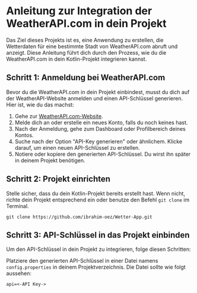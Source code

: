 # Anleitung zur Integration der WeatherAPI.com in dein Projekt

Das Ziel dieses Projekts ist es, eine Anwendung zu erstellen, die Wetterdaten für eine bestimmte Stadt von WeatherAPI.com abruft und anzeigt. Diese Anleitung führt dich durch den Prozess, wie du die WeatherAPI.com in dein Kotlin-Projekt integrieren kannst.

## Schritt 1: Anmeldung bei WeatherAPI.com

Bevor du die WeatherAPI.com in dein Projekt einbindest, musst du dich auf der WeatherAPI-Website anmelden und einen API-Schlüssel generieren. Hier ist, wie du das machst:

1. Gehe zur [WeatherAPI.com-Website](https://www.weatherapi.com/).
2. Melde dich an oder erstelle ein neues Konto, falls du noch keines hast.
3. Nach der Anmeldung, gehe zum Dashboard oder Profilbereich deines Kontos.
4. Suche nach der Option "API-Key generieren" oder ähnlichem. Klicke darauf, um einen neuen API-Schlüssel zu erstellen.
5. Notiere oder kopiere den generierten API-Schlüssel. Du wirst ihn später in deinem Projekt benötigen.

## Schritt 2: Projekt einrichten

Stelle sicher, dass du dein Kotlin-Projekt bereits erstellt hast. Wenn nicht, richte dein Projekt entsprechend ein
oder benutze den Befehl `git clone` im Terminal.

```git clone
git clone https://github.com/ibrahim-oez/Wetter-App.git
```

## Schritt 3: API-Schlüssel in das Projekt einbinden

Um den API-Schlüssel in dein Projekt zu integrieren, folge diesen Schritten:

Platziere den generierten API-Schlüssel in einer Datei namens `config.properties` in deinem Projektverzeichnis. Die Datei sollte wie folgt aussehen:

   ```config.properties
   api=<-API Key->
